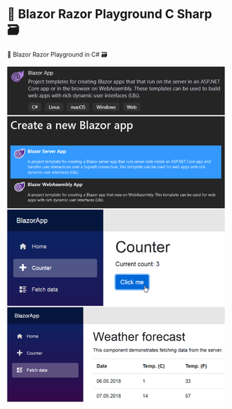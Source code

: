 # 📝 Blazor Razor Playground C Sharp 🗃
📝 Blazor Razor Playground in C# 🗃

![Blazor Razor App Playground C Sharp](Images/Blazor_App.png)
![Blazor Razor App Playground C Sharp](Images/Blazor_App_2.png)
![Blazor Razor App Playground C Sharp](Images/Blazor_App_4.png)
![Blazor Razor App Playground C Sharp](Images/Blazor_App_5.png)

